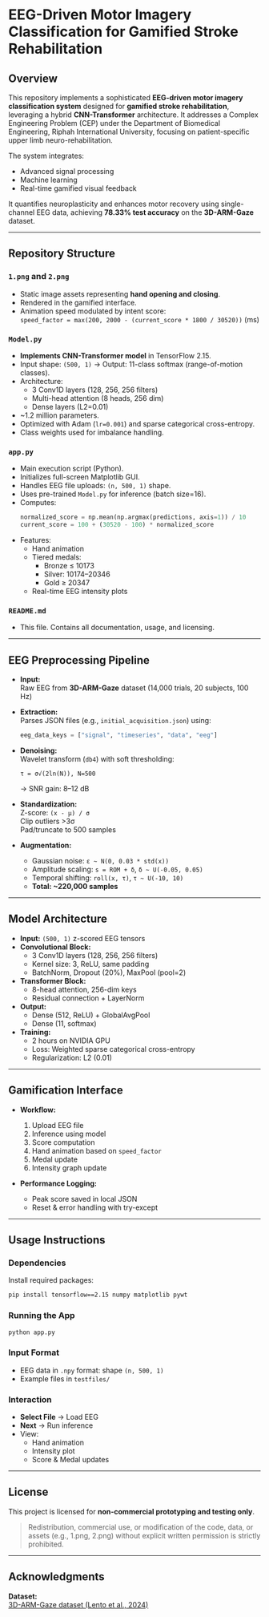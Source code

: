 # EEG-Driven Motor Imagery Classification for Gamified Stroke Rehabilitation

## Overview

This repository implements a sophisticated **EEG-driven motor imagery classification system** designed for **gamified stroke rehabilitation**, leveraging a hybrid **CNN-Transformer** architecture. It addresses a Complex Engineering Problem (CEP) under the Department of Biomedical Engineering, Riphah International University, focusing on patient-specific upper limb neuro-rehabilitation.

The system integrates:
- Advanced signal processing
- Machine learning
- Real-time gamified visual feedback

It quantifies neuroplasticity and enhances motor recovery using single-channel EEG data, achieving **78.33% test accuracy** on the **3D-ARM-Gaze** dataset.

---

## Repository Structure

### `1.png` and `2.png`
- Static image assets representing **hand opening and closing**.
- Rendered in the gamified interface.
- Animation speed modulated by intent score:  
  `speed_factor = max(200, 2000 - (current_score * 1800 / 30520))` (ms)

### `Model.py`
- **Implements CNN-Transformer model** in TensorFlow 2.15.
- Input shape: `(500, 1)` → Output: 11-class softmax (range-of-motion classes).
- Architecture:
  - 3 Conv1D layers (128, 256, 256 filters)
  - Multi-head attention (8 heads, 256 dim)
  - Dense layers (L2=0.01)
- ~1.2 million parameters.
- Optimized with Adam (`lr=0.001`) and sparse categorical cross-entropy.
- Class weights used for imbalance handling.

### `app.py`
- Main execution script (Python).
- Initializes full-screen Matplotlib GUI.
- Handles EEG file uploads: `(n, 500, 1)` shape.
- Uses pre-trained `Model.py` for inference (batch size=16).
- Computes:
  ```python
  normalized_score = np.mean(np.argmax(predictions, axis=1)) / 10  
  current_score = 100 + (30520 - 100) * normalized_score
  ```
- Features:
  - Hand animation
  - Tiered medals:  
    - Bronze ≤ 10173  
    - Silver: 10174–20346  
    - Gold ≥ 20347
  - Real-time EEG intensity plots

### `README.md`
- This file. Contains all documentation, usage, and licensing.

---

## EEG Preprocessing Pipeline

- **Input:**  
  Raw EEG from **3D-ARM-Gaze** dataset (14,000 trials, 20 subjects, 100 Hz)

- **Extraction:**  
  Parses JSON files (e.g., `initial_acquisition.json`) using:
  ```python
  eeg_data_keys = ["signal", "timeseries", "data", "eeg"]
  ```

- **Denoising:**  
  Wavelet transform (`db4`) with soft thresholding:
  ```
  τ = σ√(2ln(N)), N=500
  ```
  → SNR gain: 8–12 dB

- **Standardization:**  
  Z-score: `(x - μ) / σ`  
  Clip outliers >3σ  
  Pad/truncate to 500 samples

- **Augmentation:**
  - Gaussian noise: `ε ~ N(0, 0.03 * std(x))`
  - Amplitude scaling: `s = ROM + δ`, `δ ~ U(-0.05, 0.05)`
  - Temporal shifting: `roll(x, τ)`, `τ ~ U(-10, 10)`
  - **Total: ~220,000 samples**

---

## Model Architecture

- **Input:** `(500, 1)` z-scored EEG tensors
- **Convolutional Block:**
  - 3 Conv1D layers (128, 256, 256 filters)
  - Kernel size: 3, ReLU, same padding
  - BatchNorm, Dropout (20%), MaxPool (pool=2)
- **Transformer Block:**
  - 8-head attention, 256-dim keys
  - Residual connection + LayerNorm
- **Output:**
  - Dense (512, ReLU) + GlobalAvgPool
  - Dense (11, softmax)
- **Training:**
  - 2 hours on NVIDIA GPU
  - Loss: Weighted sparse categorical cross-entropy
  - Regularization: L2 (0.01)

---

## Gamification Interface

- **Workflow:**
  1. Upload EEG file
  2. Inference using model
  3. Score computation
  4. Hand animation based on `speed_factor`
  5. Medal update
  6. Intensity graph update

- **Performance Logging:**
  - Peak score saved in local JSON
  - Reset & error handling with try-except

---

## Usage Instructions

### Dependencies
Install required packages:
```bash
pip install tensorflow==2.15 numpy matplotlib pywt
```

### Running the App
```bash
python app.py
```

### Input Format
- EEG data in `.npy` format: shape `(n, 500, 1)`
- Example files in `testfiles/`

### Interaction
- **Select File** → Load EEG
- **Next** → Run inference
- View:
  - Hand animation
  - Intensity plot
  - Score & Medal updates

---

## License

This project is licensed for **non-commercial prototyping and testing only**.

> Redistribution, commercial use, or modification of the code, data, or assets (e.g., 1.png, 2.png) without explicit written permission is strictly prohibited.


---

## Acknowledgments

**Dataset:**  
[3D-ARM-Gaze dataset (Lento et al., 2024)](https://doi.org/10.1038/s41597-024-03765-4)
